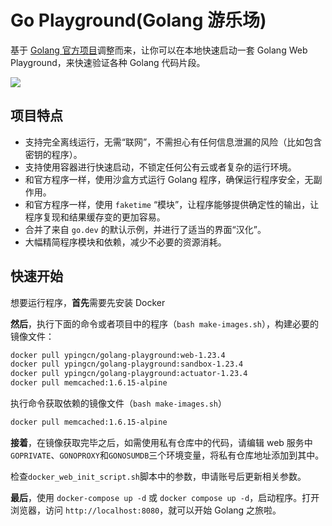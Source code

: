 # Go Playground(Golang 游乐场)

基于 [Golang 官方项目](https://github.com/golang/playground)调整而来，让你可以在本地快速启动一套 Golang Web Playground，来快速验证各种 Golang 代码片段。

![](./screenshot.png)

## 项目特点

- 支持完全离线运行，无需“联网”，不需担心有任何信息泄漏的风险（比如包含密钥的程序）。
- 支持使用容器进行快速启动，不锁定任何公有云或者复杂的运行环境。
- 和官方程序一样，使用沙盒方式运行 Golang 程序，确保运行程序安全，无副作用。
- 和官方程序一样，使用 `faketime` “模块”，让程序能够提供确定性的输出，让程序复现和结果缓存变的更加容易。
- 合并了来自 `go.dev` 的默认示例，并进行了适当的界面“汉化”。
- 大幅精简程序模块和依赖，减少不必要的资源消耗。

## 快速开始

想要运行程序，**首先**需要先安装 Docker

**然后**，执行下面的命令或者项目中的程序（`bash make-images.sh`），构建必要的镜像文件：

```bash
docker pull ypingcn/golang-playground:web-1.23.4
docker pull ypingcn/golang-playground:sandbox-1.23.4
docker pull ypingcn/golang-playground:actuator-1.23.4
docker pull memcached:1.6.15-alpine
```

执行命令获取依赖的镜像文件（`bash make-images.sh`）

```bash
docker pull memcached:1.6.15-alpine
```

**接着**，在镜像获取完毕之后，如需使用私有仓库中的代码，请编辑 web 服务中`GOPRIVATE`、`GONOPROXY`和`GONOSUMDB`三个环境变量，将私有仓库地址添加到其中。

检查`docker_web_init_script.sh`脚本中的参数，申请账号后更新相关参数。

**最后**，使用 `docker-compose up -d` 或 `docker compose up -d`，启动程序。打开浏览器，访问 `http://localhost:8080`，就可以开始 Golang 之旅啦。


